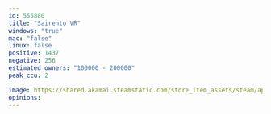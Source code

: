 ```yaml
---
id: 555880
title: "Sairento VR"
windows: "true"
mac: "false"
linux: false
positive: 1437
negative: 256
estimated_owners: "100000 - 200000"
peak_ccu: 2

image: https://shared.akamai.steamstatic.com/store_item_assets/steam/apps/555880/header.jpg?t=1657760694
opinions:
---
```

